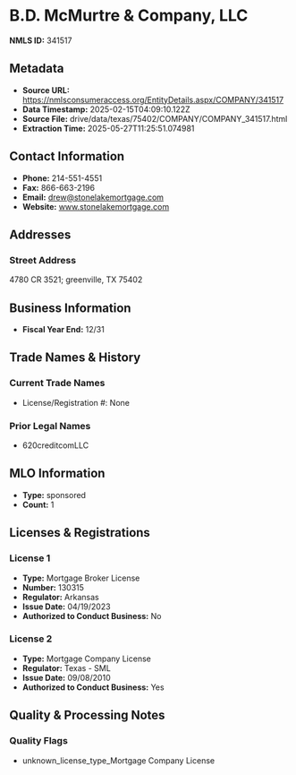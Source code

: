 # B.D. McMurtre & Company, LLC

**NMLS ID:** 341517

## Metadata
- **Source URL:** https://nmlsconsumeraccess.org/EntityDetails.aspx/COMPANY/341517
- **Data Timestamp:** 2025-02-15T04:09:10.122Z
- **Source File:** drive/data/texas/75402/COMPANY/COMPANY_341517.html
- **Extraction Time:** 2025-05-27T11:25:51.074981

## Contact Information
- **Phone:** 214-551-4551
- **Fax:** 866-663-2196
- **Email:** drew@stonelakemortgage.com
- **Website:** www.stonelakemortgage.com

## Addresses
### Street Address
4780 CR 3521; greenville, TX 75402

## Business Information
- **Fiscal Year End:** 12/31

## Trade Names & History
### Current Trade Names
- License/Registration #: None

### Prior Legal Names
- 620creditcomLLC

## MLO Information
- **Type:** sponsored
- **Count:** 1

## Licenses & Registrations

### License 1
- **Type:** Mortgage Broker License
- **Number:** 130315
- **Regulator:** Arkansas
- **Issue Date:** 04/19/2023
- **Authorized to Conduct Business:** No

### License 2
- **Type:** Mortgage Company License
- **Regulator:** Texas - SML
- **Issue Date:** 09/08/2010
- **Authorized to Conduct Business:** Yes

## Quality & Processing Notes
### Quality Flags
- unknown_license_type_Mortgage Company License
